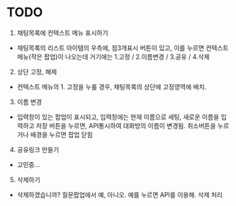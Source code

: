 
# TODO
1. 채팅목록에 컨텍스트 메뉴 표시하기
  - 채팅목록의 리스트 아이템의 우측에, 점3개표시 버튼이 있고, 이를 누르면 컨텍스트 메뉴(작은 팝업)이 나오는데 거기에는 1.고정 / 2.이름변경 / 3.공유 / 4.삭제 
2. 상단 고정, 해제
  - 컨텍스트 메뉴의 1. 고정을 누룰 경우, 채팅목록의 상단에 고정영역에 배치.
3. 이름 변경
  - 입력창이 있는 팝업이 표시되고, 입력창에는 현재 이름으로 세팅, 새로운 이름을 입력하고 저장 버튼을 누르면, API통시하여 대화방의 이름이 변경됨. 취소버튼을 누르거나 배경을 누르면 팝업 닫힘
4. 공유링크 만들기
  - 고민중...
5. 삭제하기
  - 삭제하겠습니까? 질문팝업에서 예, 아니오. 예를 누르면 API를 이용해. 삭제 처리